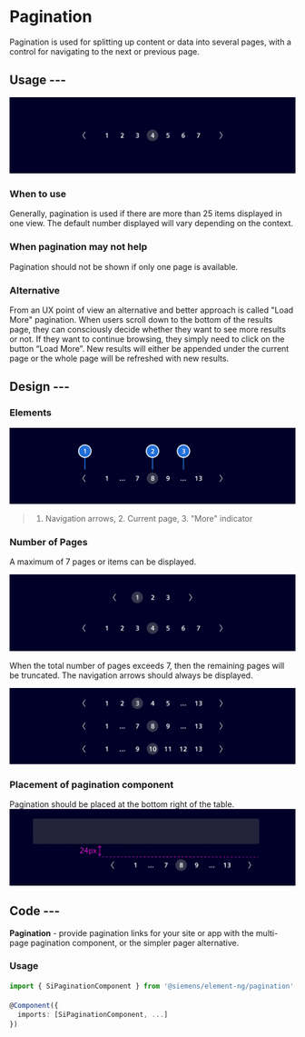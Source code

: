 # Pagination

Pagination is used for splitting up content or data into several pages, with a control for navigating to the next or previous page.

## Usage ---

![Pagination](images/pagination.png)

### When to use

Generally, pagination is used if there are more than 25 items displayed in one view. The default number displayed will vary depending on the context.

### When pagination may not help

Pagination should not be shown if only one page is available.

### Alternative

From an UX point of view an alternative and better approach is called "Load More" pagination.
When users scroll down to the bottom of the results page, they can consciously decide whether they want to see more results or not.
If they want to continue browsing, they simply need to click on the button “Load More”. New results will either be appended under the current page or the whole page will be refreshed with new results.

## Design ---

### Elements

![Pagination](images/pagination-usage-construction.png)

> 1. Navigation arrows, 2. Current page,  3. "More" indicator

### Number of Pages

A maximum of 7 pages or items can be displayed.

![Pagination](images/pagination-usage-7-elements.png)

When the total number of pages exceeds 7, then the remaining pages will be truncated. The navigation arrows should always be displayed.

![Pagination](images/pagination-usage-more-elements.png)

### Placement of pagination component

Pagination should be placed at the bottom right of the table.
![Pagination](images/pagination-usage-placement.png)

## Code ---

**Pagination** - provide pagination links for your site or app with the
multi-page pagination component, or the simpler pager alternative.

### Usage

```ts
import { SiPaginationComponent } from '@siemens/element-ng/pagination';

@Component({
  imports: [SiPaginationComponent, ...]
})
```

<si-docs-component example="si-pagination/si-pagination"></si-docs-component>

<si-docs-api component="SiPaginationComponent"></si-docs-api>

<si-docs-types></si-docs-types>

